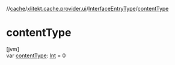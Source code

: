 //[cache](../../../index.md)/[xlitekt.cache.provider.ui](../index.md)/[InterfaceEntryType](index.md)/[contentType](content-type.md)

# contentType

[jvm]\
var [contentType](content-type.md): [Int](https://kotlinlang.org/api/latest/jvm/stdlib/kotlin/-int/index.html) = 0
